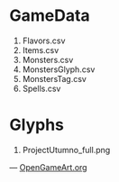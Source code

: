 # GameData

1. Flavors.csv
1. Items.csv
1. Monsters.csv
1. MonstersGlyph.csv
1. MonstersTag.csv
1. Spells.csv

# Glyphs
1. ProjectUtumno_full.png

&mdash; [OpenGameArt.org](https://opengameart.org/content/dungeon-crawl-32x32-tiles)
